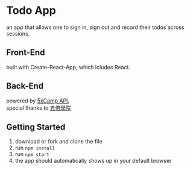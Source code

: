 # Todo App 
an app that allows one to sign in, sign out and record their todos across sessions.

## Front-End
built with Create-React-App, which icludes React.

## Back-End
powered by [5xCamp API](https://todoo.5xcamp.us/api-docs/index.html), <br />
special thanks to [五倍學院](https://5xcampus.com/)

## Getting Started
1. download or fork and clone the file
2. run `npm install`
3. run `npm start`
4. the app should automatically shows up in your default browser


